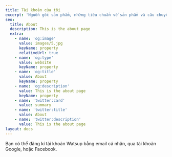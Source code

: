 ```yaml
---
title: Tài khoản của tôi
excerpt: 'Nguồn gốc sản phẩm, những tiêu chuẩn về sản phẩm và câu chuyện của Watsup'
seo:
  title: About
  description: This is the about page
  extra:
    - name: 'og:image'
      value: images/5.jpg
      keyName: property
      relativeUrl: true
    - name: 'og:type'
      value: website
      keyName: property
    - name: 'og:title'
      value: About
      keyName: property
    - name: 'og:description'
      value: This is the about page
      keyName: property
    - name: 'twitter:card'
      value: summary
    - name: 'twitter:title'
      value: About
    - name: 'twitter:description'
      value: This is the about page
layout: docs
---
```

Bạn có thể đăng kí tài khoản Watsup bằng email cá nhân, qua tài khoản Google, hoặc Facebook. 
